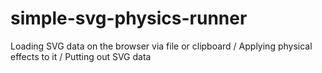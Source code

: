 # simple-svg-physics-runner
Loading SVG data on the browser via file or clipboard / Applying physical effects to it / Putting out SVG data 
